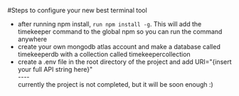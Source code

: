 #Steps to configure your new best terminal tool
* after running npm install, `run npm install -g`. This will add the timekeeper command to the global npm so you can run the command anywhere
* create your own mongodb atlas account and make a database called timekeeperdb with a collection called timekeepercollection
* create a .env file in the root directory of the project and add URI="{insert your full API string here}"\
----\
currently the project is not completed, but it will be soon enough :)
